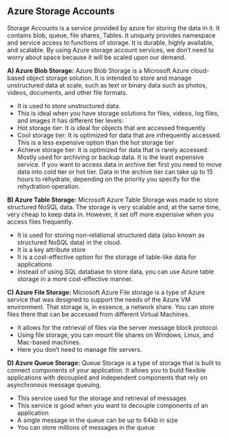 ## Azure Storage Accounts

Storage Accounts is a service provided by azure for storing the data in it. It contains blob, queue, file shares, Tables. It uniquely provides namespace and service access to functions of storage.
It is durable, highly available, and scalable. By using Azure storage account services, we don’t need to worry about space because it will be scaled upon our demand.

**A) Azure Blob Storage:**
Azure Blob Storage is a Microsoft Azure cloud-based object storage solution. It is intended to store and manage unstructured data at scale, such as text or binary data such as photos, videos, documents, and other file formats.

- It is used to store unstructured data.
- This is ideal when you have storage solutions for files, videos, log files, and images
  It has different tier levels:
- Hot storage tier: It is ideal for objects that are accessed frequently
- Cool storage tier: It is optimized for data that are infrequently accessed. This is a less expensive option than the hot storage tier
- Achieve storage tier: It is optimized for data that is rarely accessed. Mostly used for archiving or backup data. It is the least expensive service. If you want to access data in archive tier first you need to move data into cold tier or hot tier. Data in the archive tier can take up to 15 hours to rehydrate, depending on the priority you specify for the rehydration operation.

**B) Azure Table Storage:**
Microsoft Azure Table Storage was made to store structured NoSQL data. The storage is very scalable and, at the same time, very cheap to keep data in. However, it set off more expensive when you access files frequently.

- It is used for storing non-relational structured data (also known as structured NoSQL data) in the cloud.
- It is a key attribute store
- It is a cost-effective option for the storage of table-like data for applications
- Instead of using SQL database to store data, you can use Azure table storage in a more cost-effective manner.

**C) Azure File Storage:**
Microsoft Azure File storage is a type of Azure service that was designed to support the needs of the Azure VM environment. That storage is, in essence, a network share. You can store files there that can be accessed from different Virtual Machines.

- It allows for the retrieval of files via the server message block protocol.
- Using file storage, you can mount file shares on Windows, Linux, and Mac-based machines.
- Here you don’t need to manage file servers.

**D) Azure Queue Storage:**
Queue Storage is a type of storage that is built to connect components of your application. It allows you to build flexible applications with decoupled and independent components that rely on asynchronous message queuing.

- This service used for the storage and retrieval of messages
- This service is good when you want to decouple components of an application
- A single message in the queue can be up to 64kb in size
- You can store millions of messages in the queue
